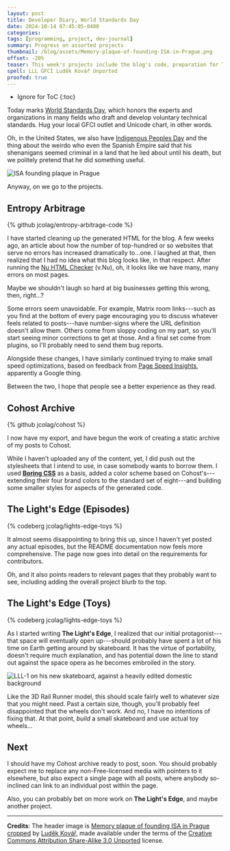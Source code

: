 ```yaml
---
layout: post
title: Developer Diary, World Standards Day
date: 2024-10-14 07:45:05-0400
categories:
tags: [programming, project, dev-journal]
summary: Progress on assorted projects
thumbnail: /blog/assets/Memory-plaque-of-founding-ISA-in-Prague.png
offset: -20%
teaser: This week's projects include the blog's code, preparation for The Light's Edge episodes, and another toy for The Light's Edge.
spell: LLL GFCI Luděk Kovář Unported
proofed: true
---
```


* Ignore for ToC
{:toc}

Today marks [World Standards Day](https://en.wikipedia.org/wiki/World_Standards_Day), which honors the experts and organizations in many fields who draft and develop voluntary technical standards.  Hug your local GFCI outlet and Unicode chart, in other words.

Oh, in the United States, we also have [Indigenous Peoples Day](https://en.wikipedia.org/wiki/Indigenous_Peoples%27_Day_%28United_States%29) and the thing about the weirdo who even the Spanish Empire said that his shenanigans seemed criminal in a land that he lied about until his death, but we politely pretend that he did something useful.

![ISA founding plaque in Prague](/blog/assets/Memory-plaque-of-founding-ISA-in-Prague.png "Oddly, not manufactured to any standard...")

Anyway, on we go to the projects.

## Entropy Arbitrage

{% github jcolag/entropy-arbitrage-code %}

I have started cleaning up the generated HTML for the blog.  A few weeks ago, an article about how the number of top-hundred or so websites that serve no errors has increased dramatically to...one.  I laughed at that, then realized that I had no idea what this blog looks like, in that respect.  After running the [Nu HTML Checker](https://validator.github.io/validator/) (v.Nu), oh, it looks like we have many, many errors on most pages.

Maybe we shouldn't laugh so hard at big businesses getting this wrong, then, right...?

Some errors seem unavoidable.  For example, Matrix room links---such as you find at the bottom of every page encouraging you to discuss whatever feels related to posts---have number-signs where the URL definition doesn't allow them.  Others come from sloppy coding on my part, so you'll start seeing minor corrections to get at those.  And a final set come from plugins, so I'll probably need to send them bug reports.

Alongside these changes, I have similarly continued trying to make small speed optimizations, based on feedback from [Page Speed Insights](https://pagespeed.web.dev/), apparently a Google thing.

Between the two, I hope that people see a better experience as they read.

## Cohost Archive

{% github jcolag/cohost %}

I now have my export, and have begun the work of creating a static archive of my posts to Cohost.

While I haven't uploaded any of the content, yet, I did push out the stylesheets that I intend to use, in case somebody wants to borrow them.  I used [**Boring CSS**](https://jcolag.github.io/boring-css/) as a basis, added a color scheme based on Cohost's---extending their four brand colors to the standard set of eight---and building some smaller styles for aspects of the generated code.

## The Light's Edge (Episodes)

{% codeberg jcolag/lights-edge-toys %}

It almost seems disappointing to bring this up, since I haven't yet posted any actual episodes, but the README documentation now feels more comprehensive.  The page now goes into detail on the requirements for contributors.

Oh, and it also points readers to relevant pages that they probably want to see, including adding the overall project blurb to the top.

## The Light's Edge (Toys)

{% codeberg jcolag/lights-edge-toys %}

As I started writing **The Light's Edge**, I realized that our initial protagonist---that space will eventually open up---should probably have spent a lot of his time on Earth getting around by skateboard.  It has the virtue of portability, doesn't require much explanation, and has potential down the line to stand out against the space opera as he becomes embroiled in the story.

![LLL-1 on his new skateboard, against a heavily edited domestic background](/blog/assets/lll-1-skateboard.png "I spent far too much time concealing that he rides on a wood floor past a cardboard wall, but I do like the results...")

Like the 3D Rail Runner model, this should scale fairly well to whatever size that you might need.  Past a certain size, though, you'll probably feel disappointed that the wheels don't work.  And no, I have no intentions of fixing that.  At that point, *build* a small skateboard and use actual toy wheels...

## Next

I should have my Cohost archive ready to post, soon.  You should probably expect me to replace any non-Free-licensed media with pointers to it elsewhere, but also expect a single page with all posts, where anybody so-inclined can link to an individual post within the page.

Also, you can probably bet on more work on **The Light's Edge**, and maybe another project.

* * *

**Credits**:  The header image is [Memory plaque of founding ISA in Prague cropped](https://commons.wikimedia.org/wiki/File:Memory_plaque_of_founding_ISA_in_Prague_cropped.jpg) by [Luděk Kovář](https://cs.wikipedia.org/wiki/Wikipedista:Gumruch), made available under the terms of the [Creative Commons Attribution Share-Alike 3.0 Unported](https://creativecommons.org/licenses/by-sa/3.0/deed.en) license.
